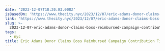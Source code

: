 ```yaml
---
date: '2023-12-07T18:20:03.000Z'
isBasedOn: 'https://www.thecity.nyc/2023/12/07/eric-adams-donor-claims-boss-reimbursed/'
link: 'https://www.thecity.nyc/2023/12/07/eric-adams-donor-claims-boss-reimbursed/'
slug: >-
  2023-12-07-eric-adams-donor-claims-boss-reimbursed-campaign-contribution-tied-to-event
tags:
  - nyc
title: Eric Adams Donor Claims Boss Reimbursed Campaign Contribution Tied to Event
---
```


